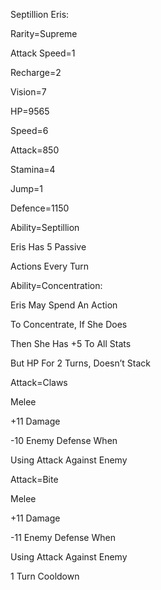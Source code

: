 Septillion Eris:

Rarity=Supreme

Attack Speed=1

Recharge=2

Vision=7

HP=9565

Speed=6

Attack=850

Stamina=4

Jump=1

Defence=1150

Ability=Septillion

Eris Has 5 Passive 

Actions Every Turn

Ability=Concentration:

Eris May Spend An Action

To Concentrate, If She Does

Then She Has +5 To All Stats

But HP For 2 Turns, Doesn’t Stack

Attack=Claws

Melee

+11 Damage

-10 Enemy Defense When

Using Attack Against Enemy

Attack=Bite

Melee

+11 Damage

-11 Enemy Defense When

Using Attack Against Enemy

1 Turn Cooldown
